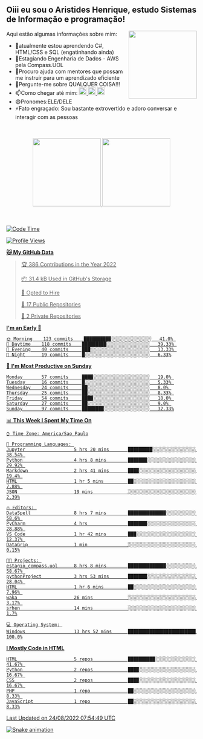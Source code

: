 ## Oiii eu sou o Aristides Henrique, estudo Sistemas de Informação e programação!

<div >
Aqui estão algumas informações sobre mim:<img align="right" height="180em" src="https://user-images.githubusercontent.com/97318481/177042589-45d62122-82a9-4a32-b3a7-87b322825b2f.png">
</div>

- 🌱atualmente estou aprendendo C#, HTML/CSS e SQL (engatinhando ainda)
- 👯Estagiando Engenharia de Dados - AWS pela Compass.UOL
- 🤔Procuro ajuda com mentores que possam me instruir para um aprendizado eficiente
- 💬Pergunte-me sobre QUALQUER COISA!!!
- 📫Como chegar até mim:
  <a href="https://www.instagram.com/aryhenry/" target="_blank">
  <img src="https://img.shields.io/badge/-Instagram-%23E4405F?style=for-the-badge&logo=instagram&logoColor=black" height="20px">
  </a>
  <a href="https://www.linkedin.com/in/aristides-henrique/" target="_blank">
  <img src="https://img.shields.io/badge/-LinkedIn-%230077B5?style=for-the-badge&logo=linkedin&logoColor=black" height="20px">
  </a> 
  <a href="mailto:arihenriqueuna@gmail.com">
  <img src="https://img.shields.io/badge/-Gmail-%23333?style=for-the-badge&logo=gmail&logoColor=white" height="20px">
  </a>
- 😄Pronomes:ELE/DELE
- ⚡Fato engraçado: Sou bastante extrovertido e adoro conversar e interagir com as pessoas
<br/>
<br/>
<div align="center">
  <a href="https://github.com/arihenrique">
  <img height="180em" src="https://github-readme-stats.vercel.app/api?username=arihenrique&show_icons=true&theme=dracula&include_all_commits=true&count_private=true"/>
  <img height="180em" src="https://github-readme-stats.vercel.app/api/top-langs/?username=arihenrique&layout=compact&langs_count=7&theme=dracula"/>
</div><br/><br/>

<!--START_SECTION:waka-->
![Code Time](http://img.shields.io/badge/Code%20Time-60%20hrs%2023%20mins-blue)

![Profile Views](http://img.shields.io/badge/Profile%20Views-124-blue)

**🐱 My GitHub Data** 

> 🏆 386 Contributions in the Year 2022
 > 
> 📦 31.4 kB Used in GitHub's Storage 
 > 
> 💼 Opted to Hire
 > 
> 📜 17 Public Repositories 
 > 
> 🔑 2 Private Repositories  
 > 
**I'm an Early 🐤** 

```text
🌞 Morning    123 commits    ██████████░░░░░░░░░░░░░░░   41.0% 
🌇 Daytime    118 commits    █████████░░░░░░░░░░░░░░░░   39.33% 
🌃 Evening    40 commits     ███░░░░░░░░░░░░░░░░░░░░░░   13.33% 
🌙 Night      19 commits     █░░░░░░░░░░░░░░░░░░░░░░░░   6.33%

```
📅 **I'm Most Productive on Sunday** 

```text
Monday       57 commits     ████░░░░░░░░░░░░░░░░░░░░░   19.0% 
Tuesday      16 commits     █░░░░░░░░░░░░░░░░░░░░░░░░   5.33% 
Wednesday    24 commits     ██░░░░░░░░░░░░░░░░░░░░░░░   8.0% 
Thursday     25 commits     ██░░░░░░░░░░░░░░░░░░░░░░░   8.33% 
Friday       54 commits     ████░░░░░░░░░░░░░░░░░░░░░   18.0% 
Saturday     27 commits     ██░░░░░░░░░░░░░░░░░░░░░░░   9.0% 
Sunday       97 commits     ████████░░░░░░░░░░░░░░░░░   32.33%

```


📊 **This Week I Spent My Time On** 

```text
⌚︎ Time Zone: America/Sao_Paulo

💬 Programming Languages: 
Jupyter                  5 hrs 20 mins       █████████░░░░░░░░░░░░░░░░   38.54% 
Python                   4 hrs 8 mins        ███████░░░░░░░░░░░░░░░░░░   29.92% 
Markdown                 2 hrs 41 mins       ████░░░░░░░░░░░░░░░░░░░░░   19.4% 
HTML                     1 hr 5 mins         ██░░░░░░░░░░░░░░░░░░░░░░░   7.88% 
JSON                     19 mins             ░░░░░░░░░░░░░░░░░░░░░░░░░   2.39%

🔥 Editors: 
DataSpell                8 hrs 7 mins        ██████████████░░░░░░░░░░░   58.6% 
PyCharm                  4 hrs               ███████░░░░░░░░░░░░░░░░░░   28.88% 
VS Code                  1 hr 42 mins        ███░░░░░░░░░░░░░░░░░░░░░░   12.37% 
DataGrip                 1 min               ░░░░░░░░░░░░░░░░░░░░░░░░░   0.15%

🐱‍💻 Projects: 
estagio_compass.uol      8 hrs 8 mins        ██████████████░░░░░░░░░░░   58.67% 
pythonProject            3 hrs 53 mins       ███████░░░░░░░░░░░░░░░░░░   28.04% 
HTML                     1 hr 6 mins         ██░░░░░░░░░░░░░░░░░░░░░░░   7.96% 
waka                     26 mins             ░░░░░░░░░░░░░░░░░░░░░░░░░   3.17% 
srhen                    14 mins             ░░░░░░░░░░░░░░░░░░░░░░░░░   1.7%

💻 Operating System: 
Windows                  13 hrs 52 mins      █████████████████████████   100.0%

```

**I Mostly Code in HTML** 

```text
HTML                     5 repos             ██████████░░░░░░░░░░░░░░░   41.67% 
Python                   2 repos             ████░░░░░░░░░░░░░░░░░░░░░   16.67% 
CSS                      2 repos             ████░░░░░░░░░░░░░░░░░░░░░   16.67% 
PHP                      1 repo              ██░░░░░░░░░░░░░░░░░░░░░░░   8.33% 
JavaScript               1 repo              ██░░░░░░░░░░░░░░░░░░░░░░░   8.33%

```



 Last Updated on 24/08/2022 07:54:49 UTC
<!--END_SECTION:waka-->

![Snake animation](https://github.com/arihenrique/arihenrique/blob/output/github-contribution-grid-snake.svg)
